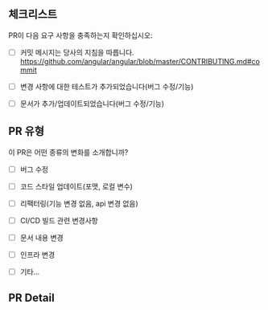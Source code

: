 ## 체크리스트
PR이 다음 요구 사항을 충족하는지 확인하십시오:

- [ ] 커밋 메시지는 당사의 지침을 따릅니다. https://github.com/angular/angular/blob/master/CONTRIBUTING.md#commit
- [ ] 변경 사항에 대한 테스트가 추가되었습니다(버그 수정/기능)
- [ ] 문서가 추가/업데이트되었습니다(버그 수정/기능)


## PR 유형
이 PR은 어떤 종류의 변화를 소개합니까?

<!-- "x"를 사용하여 이 PR에 적용되는 항목을 확인하십시오. -->

- [ ] 버그 수정
- [ ] 코드 스타일 업데이트(포맷, 로컬 변수)
- [ ] 리팩터링(기능 변경 없음, api 변경 없음)
- [ ] CI/CD 빌드 관련 변경사항
- [ ] 문서 내용 변경
- [ ] 인프라 변경
- [ ] 기타...


## PR Detail
<!-- 수정 중인 현재 동작을 설명하거나 관련 문제로 연결하십시오. -->


